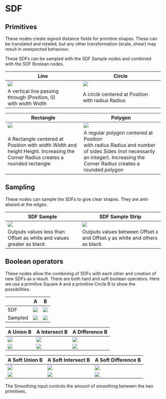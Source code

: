 # SDF

## Primitives

These nodes create signed distance fields for primitive shapes. These can be translated and rotated, but any other transformation (scale, shear) may result in unexpected behaviour.

These SDFs can be sampled with the SDF Sample nodes and combined with the SDF Boolean nodes.

| Line | Circle |
|---|---|
| ![](https://i.imgur.com/y0CxcXQ.png) | ![](https://i.imgur.com/bf8YDGH.png) |
| A vertical line passing through (Position, 0)<br> with width Width| A circle centered at Position with radius Radius |

| Rectangle | Polygon |
|---|---|
| ![](https://i.imgur.com/3MtHoIX.png) | ![](https://i.imgur.com/LZSOUF4.png) |
| A Rectangle centered at Position with width Width and height Height. Increasing the Corner Radius creates a rounded rectangle | A regular polygon centered at Position<br> with radius Radius and number of sides Sides (not necessarily an integer). Increasing the Corner Radius creates a rounded polygon |

## Sampling

These nodes can sample the SDFs to give clear shapes. They are anti-aliased at the edges.

| SDF Sample | SDF Sample Strip |
|---|---|
| ![](https://i.imgur.com/7b8mPgw.png) | ![](https://i.imgur.com/wooHvcZ.png) |
| Outputs values less than Offset as white and values greater as black | Outputs values between Offset.x and Offset.y as white and others as black |

## Boolean operators

These nodes allow the combining of SDFs with each other and creation of new SDFs as a result. There are both hard and soft boolean operators. Here we use a primitive Square A and a primitive Circle B to show the possibilities.

|| A | B |
|---|---|---|
| SDF | ![](https://i.imgur.com/NloxNAR.png) | ![](https://i.imgur.com/Mf4rx5L.png)  |
|Sampled|  ![](https://i.imgur.com/oJQxGU8.png) | ![](https://i.imgur.com/KGiYy6q.png) |

| A Union B | A Intersect B | A Difference B |
|---|---|---|
| ![](https://i.imgur.com/rqqDtaX.png) | ![](https://i.imgur.com/KPQdVjY.png) | ![](https://i.imgur.com/2T37Tv7.png) |
| ![](https://i.imgur.com/ZRlgS3D.png)  | ![](https://i.imgur.com/q0ppSQg.png) | ![](https://i.imgur.com/aRwlFPh.png) |

| A Soft Union B | A Soft Intersect B | A Soft Difference B |
|---|---|---|
| ![](https://i.imgur.com/dJtwdsc.png) | ![](https://i.imgur.com/9as2b4e.png) | ![](https://i.imgur.com/8yaLzjG.png) |
| ![](https://i.imgur.com/F4eeylZ.png)  | ![](https://i.imgur.com/y8FqLpm.png) | ![](https://i.imgur.com/22QgnzD.png) |

The Smoothing input controls the amount of smoothing between the two primitives.

